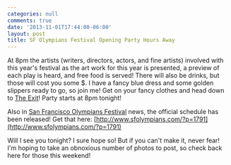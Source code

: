 ```yaml
---
categories: null
comments: true
date: '2013-11-01T17:44:00-06:00'
layout: post
title: SF Olympians Festival Opening Party Hours Away
---
```


At 8pm the artists (writers, directors, actors, and fine artists) involved with this year's festival as the art work for this year is presented, a preview of each play is heard, and free food is served! There will also be drinks, but those will cost you some $. I have a fancy blue dress and some golden slippers ready to go, so join me! Get on your fancy clothes and head down to [The Exit](http://www.theexit.org/)! Party starts at 8pm tonight!

Also in [San Francisco Olympians Festival](http://www.sfolympians.com/) news, the official schedule has been released! Get that here: [http://www.sfolympians.com/?p=1791](http://www.sfolympians.com/?p=1791)

Will I see you tonight? I sure hope so! But if you can't make it, never fear! I'm hoping to take an obnoxious number of photos to post, so check back here for those this weekend!
